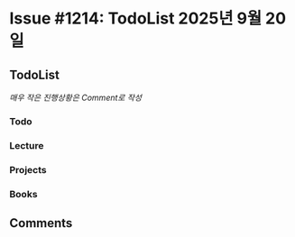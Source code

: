 # Issue #1214: TodoList 2025년 9월 20일

## TodoList

*매우 작은 진행상황은 Comment로 작성*

### Todo  

### Lecture

### Projects

### Books


## Comments

